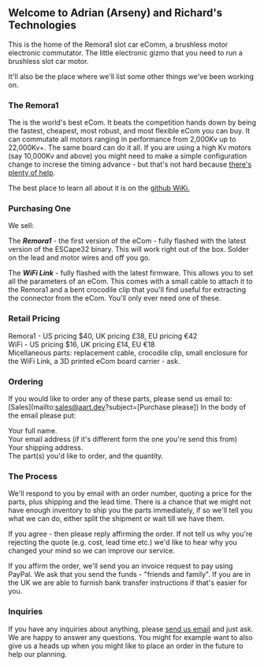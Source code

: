 ## Welcome to Adrian (Arseny) and Richard's Technologies

This is the home of the Remora1 slot car eComm, a brushless motor electronic commutator. The little electronic gizmo that you need to run a brushless slot car motor.

It'll also be the place where we'll list some other things we've been working on.

### The Remora1

The is the world's best eCom. It beats the competition hands down by being the fastest, cheapest, most robust, and most flexible eCom you can buy. It can commutate all motors ranging in performance from 2,000Kv up to 22,000Kv+. The same board can do it all. If you are using a high Kv motors (say 10,000Kv and above) you might need to make a simple configuration change to increse the timing advance - but that's not hard because [there's plenty of help](https://github.com/adrianblakey/slot-car-ecom/wiki/Getting-Started).

The best place to learn all about it is on the [github WiKi.](https://github.com/adrianblakey/slot-car-ecom/wiki)

### Purchasing One 

We sell:  

The ***Remora1*** - the first version of the eCom - fully flashed with the latest version of the ESCape32 binary. This will work right out of the box. Solder on the lead and motor wires and off you go.   

The ***WiFi Link*** - fully flashed with the latest firmware. This allows you to set all the parameters of an eCom. This comes with a small cable to attach it to the Remora1 and a bent crocodile clip that you'll find useful for extracting the connector from the eCom. You'll only ever need one of these.  

### Retail Pricing

Remora1 - US pricing $40, UK pricing £38, EU pricing €42   
WiFi - US pricing $16, UK pricing £14, EU €18  
Micellaneous parts: replacement cable, crocodile clip, small enclosure for the WiFi Link, a 3D printed eCom board carrier - ask.   

### Ordering

If you would like to order any of these parts, please send us email to: [Sales](mailto:sales@aart.dev?subject=[Purchase please]) In the body of the email please put:

  Your full name.   
  Your email address (if it's different form the one you're send this from)    
  Your shipping address.   
  The part(s) you'd like to order, and the quantity.   

### The Process

We'll respond to you by email with an order number, quoting a price for the parts, plus shipping and the lead time. There is a chance that we might not have enough inventory to ship you the parts immediately, if so we'll tell you what we can do, either split the shipment or wait till we have them.

If you agree - then please reply affirming the order. If not tell us why you're rejecting the quote (e.g. cost, lead time etc.) we'd like to hear why you changed your mind so we can improve our service.

If you affirm the order, we'll send you an invoice request to pay using PayPal. We ask that you send the funds - "friends and family". If you are in the UK we are able to furnish bank transfer instructions if that's easier for you.

### Inquiries

If you have any inquiries about anything, please [send us email](mailto:sales@aart.dev?subject=[Inquiry]) and just ask. We are happy to answer any questions. You might for example want to also give us a heads up when you might like to place an order in the future to help our planning.
